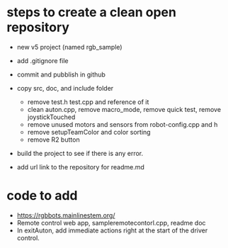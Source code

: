 # steps to create a clean open repository
- new v5 project (named rgb_sample)
- add .gitignore file
- commit and pubblish in github
- copy src, doc, and include folder
    - remove test.h test.cpp and reference of it
    - clean auton.cpp, remove macro_mode, remove quick test, remove joystickTouched
    - remove unused motors and sensors from robot-config.cpp and h
    - remove setupTeamColor and color sorting
    - remove R2 button

- build the project to see if there is any error.
- add url link to the repository for readme.md


# code to add 
- https://rgbbots.mainlinestem.org/
- Remote control web app, sampleremotecontorl.cpp, readme doc
- In exitAuton, add immediate actions right at the start of the driver control.

